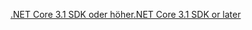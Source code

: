 [<span data-ttu-id="70cd7-101">.NET Core 3.1 SDK oder höher</span><span class="sxs-lookup"><span data-stu-id="70cd7-101">.NET Core 3.1 SDK or later</span></span>](https://dotnet.microsoft.com/download/dotnet-core/3.1)
